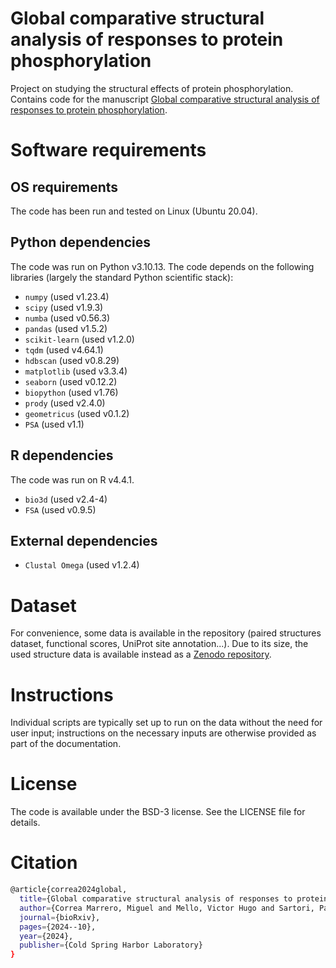 # Global comparative structural analysis of responses to protein phosphorylation

Project on studying the structural effects of protein phosphorylation.
Contains code for the manuscript [Global comparative structural analysis of responses to protein phosphorylation](https://doi.org/10.1101/2024.10.18.617420).

# Software requirements

## OS requirements
The code has been run and tested on Linux (Ubuntu 20.04).

## Python dependencies
The code was run on Python v3.10.13. The code depends on the following libraries (largely the standard Python scientific stack):

- `numpy`  (used v1.23.4)
- `scipy`  (used v1.9.3)
- `numba`  (used v0.56.3)
- `pandas`  (used v1.5.2)
- `scikit-learn`  (used v1.2.0)
- `tqdm`  (used v4.64.1)
- `hdbscan`  (used v0.8.29)
- `matplotlib`  (used v3.3.4)
- `seaborn`  (used v0.12.2)
- `biopython`  (used v1.76)
- `prody`  (used v2.4.0)
- `geometricus`  (used v0.1.2)
- `PSA` (used v1.1)

## R dependencies
The code was run on R v4.4.1.

- `bio3d` (used v2.4-4)
- `FSA`  (used v0.9.5)

## External dependencies
- `Clustal Omega` (used v1.2.4)

# Dataset
For convenience, some data is available in the repository (paired structures dataset, functional scores, UniProt site annotation...). Due to its size, the used structure data is available instead as a [Zenodo repository](https://doi.org/10.5281/zenodo.14217157).

# Instructions
Individual scripts are typically set up to run on the data without the need for user input; instructions on the necessary inputs are otherwise provided as part of the documentation.

# License
The code is available under the BSD-3 license. See the LICENSE file for details.

# Citation

```bash
@article{correa2024global,
  title={Global comparative structural analysis of responses to protein phosphorylation},
  author={Correa Marrero, Miguel and Mello, Victor Hugo and Sartori, Pablo and Beltrao, Pedro},
  journal={bioRxiv},
  pages={2024--10},
  year={2024},
  publisher={Cold Spring Harbor Laboratory}
}
```

